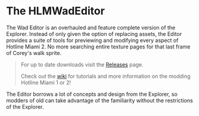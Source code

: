 # The HLMWadEditor
The Wad Editor is an overhauled and feature complete version of the Explorer. Instead of only given the option of replacing assets, the Editor provides a suite of tools for previewing and modifying every aspect of Hotline Miami 2. No more searching entire texture pages for that last frame of Corey's walk sprite.


>For up to date downloads visit the [Releases](https://github.com/DohKnot/HLMWadEditor/releases/latest) page.
>
>Check out the [wiki](https://dohnud.github.io/HLMWadEditor) for tutorials and more information on the modding Hotline Miami 1 or 2!

The Editor borrows a lot of concepts and design from the Explorer, so modders of old can take advantage of the familiarity without the restrictions of the Explorer.
